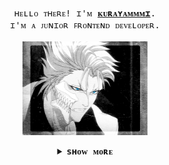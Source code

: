 <p align="center">
  <br>
  <samp>
    ʜᴇʟʟᴏ ᴛʜᴇʀᴇ! ɪ'ᴍ <b><a rel="nofollow noopener noreferrer" target="_blank" href="#">ᴋᴜʀᴀʏᴀᴍᴍᴍɪ</a></b>.
    <br>ɪ'ᴍ ᴀ ᴊᴜɴɪᴏʀ ꜰʀᴏɴᴛᴇɴᴅ ᴅᴇᴠᴇʟᴏᴘᴇʀ.<br>

</samp>
  
  <br>
  <img src="https://github.com/kurayammmi/kurayammmi/blob/master/5s62.gif?raw=true" width="200"/>

</p>




<details align="center">
 
  
<summary> <b> <samp> sʜᴏᴡ ᴍᴏʀᴇ </samp></b></summary>
<samp>

<hr>


## ᴀʙᴏᴜᴛ ᴍᴇ

 - I’m currently working on **Some projects**

-  I’m currently learning **Javascript/React.**

-  I’m looking to collaborate on **OpenSource Projects**

-  All of my projects are available at **[My Portfolio](------)**

-  How to reach me **someexampleofgmailName@gmail.com**
  
<br>


## ʟᴀɴɢᴜᴀɢᴇs ᴀɴᴅ ᴛᴏᴏʟs:

<p align="center"> 
    <a href="#" target="_blank"> <img src="https://img.icons8.com/color/48/000000/html-5--v1.png"/> </a>
    <a href="#" target="_blank"> <img src="https://img.icons8.com/color/48/000000/css3.png"/> </a>
    <a href="https://sass-lang.com/" target="_blank"> <img src="https://img.icons8.com/color/48/000000/sass.png"/> </a>  
    <a href="https://gulpjs.com/" target="_blank"> <img width="48" height="48" src="https://img.icons8.com/windows/32/fa314a/gulp.png"/> </a> 
    <a href="#" target="_blank"> <img src="https://img.icons8.com/color/48/000000/javascript--v1.png"/> </a>  
    <a href="https://git-scm.com/" target="_blank"> <img src="https://img.icons8.com/color/48/000000/git.png"/> </a> 
    <a href="#" target="_blank"> <img src="https://img.icons8.com/fluency/48/000000/figma.png"/> </a> 
    <a href="https://code.visualstudio.com/" target="_blank"> <img src="https://img.icons8.com/color/48/000000/visual-studio-code-2019.png"/> </a> 
</p>

<br>

##  ᴍʏ ɢɪᴛʜᴜʙ sᴛᴀᴛs

  <br/>
    <a href="https://github.com/kurayammmi/github-readme-stats"><img alt="Kurayammmi's Github Stats" src="https://github-readme-stats.vercel.app/api?username=kurayammmi&show_icons=true&hide=contribs,prs&cache_seconds=86400&theme=midnight-purple" /></a>
  <br>
  <br>
  <a href="https://github.com/kurayammmi/github-readme-stats"><img height="150" alt="Kurayammmi's Top Languages" src="https://github-readme-stats.vercel.app/api/top-langs/?username=kurayammmi&langs_count=8&count_private=true&layout=compact&theme=react&hide_border=false&bg_color=000000" /></a>
  <br/>
  <br>
  <br>
  <b>Note:</b> Top languages is only a metric of the languages, <br> my public code consists of and doesn't reflect experience or skill level.
  

<br/>
<br/>
<br>
<a href="https://github.com/kurayammmi/github-readme-activity-graph"><img alt="Kurayammmi's Activity Graph" src="https://activity-graph.herokuapp.com/graph?username=kurayammmi&bg_color=000000&color=5BCDEC&line=7712B4&point=FFFFFF&hide_border=true" /></a>

<br/>
<br/>
  

 
  
## ᴄᴏɴɴᴇᴄᴛ ᴡɪᴛʜ ᴍᴇ:
<p align="left">

<a href = "https://www.linkedin.com/in/LinkToProfile/"><img src="https://img.icons8.com/fluent/48/000000/linkedin.png"/></a>
<a href = "https://twitter.com/LinkToProfile"><img src="https://img.icons8.com/fluent/48/000000/twitter.png"/></a>


</p>


</samp>
</details>

